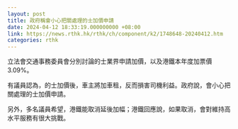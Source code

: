 ```yaml
---
layout: post
title: 政府稱會小心把關處理的士加價申請
date: 2024-04-12 18:33:19.000000000 +08:00
link: https://news.rthk.hk/rthk/ch/component/k2/1748648-20240412.htm
categories: rthk
---
```


立法會交通事務委員會分別討論的士業界申請加價，以及港鐵本年度加票價3.09%。

有議員認為，的士加價後，車主將加車租，反而損害司機利益。政府說，會小心把關處理的士加價申請。

另外，多名議員希望，港鐵能取消延後加幅；港鐵回應說，如果取消，會對維持高水平服務有很大挑戰。
